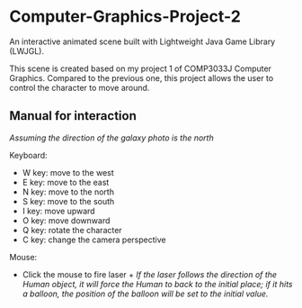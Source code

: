 # Computer-Graphics-Project-2

An interactive animated scene built with Lightweight Java Game Library (LWJGL).

This scene is created based on my project 1 of COMP3033J Computer Graphics. Compared to the previous one, this project allows the user to control the character to move around.

## Manual for interaction
*Assuming the direction of the galaxy photo is the north*

Keyboard:
+ W key: move to the west
+ E key: move to the east
+ N key: move to the north
+ S key: move to the south
+ I key: move upward
+ O key: move downward
+ Q key: rotate the character
+ C key: change the camera perspective

Mouse:
+ Click the mouse to fire laser
  + 
    *If the laser follows the direction of the Human object, it will force the Human to back to the initial place; if it hits a balloon, the position of the balloon will be set to the initial value.*